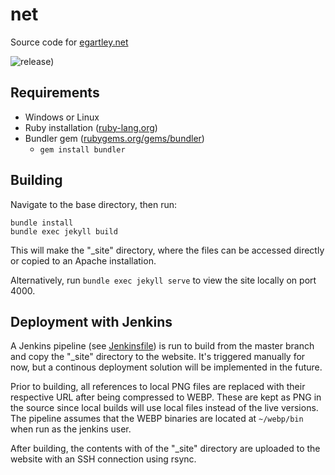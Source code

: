 # net
Source code for [egartley.net](https://egartley.net/?via=gh)

![release)](https://img.shields.io/github/v/release/egartley/net)

## Requirements

- Windows or Linux
- Ruby installation ([ruby-lang.org](https://www.ruby-lang.org/en/))
- Bundler gem ([rubygems.org/gems/bundler](https://rubygems.org/gems/bundler))
    - `gem install bundler`

## Building

Navigate to the base directory, then run:  

`bundle install`  
`bundle exec jekyll build`  

This will make the "_site" directory, where the files can be accessed directly or copied to an Apache installation.

Alternatively, run `bundle exec jekyll serve` to view the site locally on port 4000.

## Deployment with Jenkins

A Jenkins pipeline (see [Jenkinsfile](https://github.com/egartley/net/blob/master/Jenkinsfile)) is run to build from the master branch and copy the "_site" directory to the website. It's triggered manually for now, but a continous deployment solution will be implemented in the future.

Prior to building, all references to local PNG files are replaced with their respective URL after being compressed to WEBP. These are kept as PNG in the source since local builds will use local files instead of the live versions. The pipeline assumes that the WEBP binaries are located at `~/webp/bin` when run as the jenkins user.

After building, the contents with of the "_site" directory are uploaded to the website with an SSH connection using rsync.
